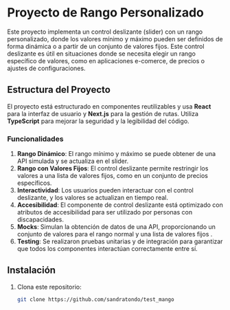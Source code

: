 # Proyecto de Rango Personalizado

Este proyecto implementa un control deslizante (slider) con un rango personalizado, donde los valores mínimo y máximo pueden ser definidos de forma dinámica o a partir de un conjunto de valores fijos. Este control deslizante es útil en situaciones donde se necesita elegir un rango específico de valores, como en aplicaciones e-comerce, de precios o ajustes de configuraciones.

## Estructura del Proyecto

El proyecto está estructurado en componentes reutilizables y usa **React** para la interfaz de usuario y **Next.js** para la gestión de rutas. Utiliza **TypeScript** para mejorar la seguridad y la legibilidad del código.

### Funcionalidades

1. **Rango Dinámico**: El rango mínimo y máximo se puede obtener de una API simulada y se actualiza en el slider.
2. **Rango con Valores Fijos**: El control deslizante permite restringir los valores a una lista de valores fijos, como en un conjunto de precios específicos.
3. **Interactividad**: Los usuarios pueden interactuar con el control deslizante, y los valores se actualizan en tiempo real.
4. **Accesibilidad**: El componente de control deslizante está optimizado con atributos de accesibilidad para ser utilizado por personas con discapacidades.
5. **Mocks**: Simulan la obtención de datos de una API, proporcionando un conjunto de valores para el rango normal y una lista de valores fijos .
6. **Testing**: Se realizaron pruebas unitarias y de integración para garantizar que todos los componentes interactúan correctamente entre sí. 

## Instalación

1. Clona este repositorio:

   ```bash
   git clone https://github.com/sandratondo/test_mango
